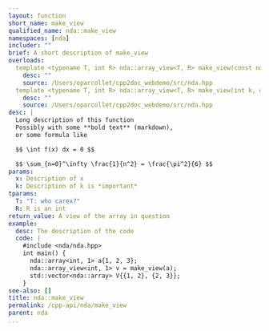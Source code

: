 ```yaml
---
layout: function
short_name: make_view
qualified_name: nda::make_view
namespaces: [nda]
includer: ""
brief: A short description of make_view
overloads:
  template <typename T, int R> nda::array_view<T, R> make_view(const nda::array<T, R> & x):
    desc: ""
    source: /Users/oparcollet/cpp2doc_webdemo/src/nda.hpp
  template <typename T, int R> nda::array_view<T, R> make_view(int k, const nda::array<T, R> & x):
    desc: ""
    source: /Users/oparcollet/cpp2doc_webdemo/src/nda.hpp
desc: |
  Long description of this function
  Possibly with some **bold text** (markdown),
  or some formula like

  $$ \int f(x) dx = 0 $$

  $$ \sum_{n=0}^\infty \frac{1}{n^2} = \frac{\pi^2}{6} $$
params:
  x: Description of x
  k: Description of k is *important*
tparams:
  T: "T: who carex?"
  R: R is an int
return_value: A view of the array in question
example:
  desc: The description of the code
  code: |
    #include <nda/nda.hpp>
    int main() {
      nda::array<int, 1> a{1, 2, 3};
      nda::array_view<int, 1> v = make_view(a);
      std::vector<nda::array> V{{1, 2}, {2, 3}};
    }
see-also: []
title: nda::make_view
permalink: /cpp-api/nda/make_view
parent: nda
...
```


